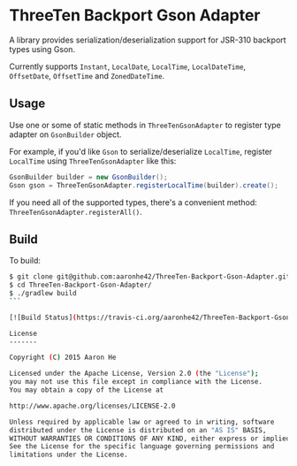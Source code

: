 ThreeTen Backport Gson Adapter
==============================

A library provides serialization/deserialization support for JSR-310 backport types using Gson. 

Currently supports `Instant`, `LocalDate`, `LocalTime`, `LocalDateTime`, `OffsetDate`, `OffsetTime` and `ZonedDateTime`.

Usage
-----

Use one or some of static methods in `ThreeTenGsonAdapter` to register type adapter on `GsonBuilder` object.

For example, if you'd like `Gson` to serialize/deserialize `LocalTime`, register `LocalTime` using `ThreeTenGsonAdapter` like this:

````java
GsonBuilder builder = new GsonBuilder();
Gson gson = ThreeTenGsonAdapter.registerLocalTime(builder).create();
````

If you need all of the supported types, there's a convenient method: `ThreeTenGsonAdapter.registerAll()`.

Build
-----

To build:

````bash
$ git clone git@github.com:aaronhe42/ThreeTen-Backport-Gson-Adapter.git
$ cd ThreeTen-Backport-Gson-Adapter/
$ ./gradlew build
```

[![Build Status](https://travis-ci.org/aaronhe42/ThreeTen-Backport-Gson-Adapter.svg?branch=master)](https://travis-ci.org/aaronhe42/ThreeTen-Backport-Gson-Adapter)

License
-------

Copyright (C) 2015 Aaron He

Licensed under the Apache License, Version 2.0 (the "License");
you may not use this file except in compliance with the License.
You may obtain a copy of the License at

http://www.apache.org/licenses/LICENSE-2.0

Unless required by applicable law or agreed to in writing, software
distributed under the License is distributed on an "AS IS" BASIS,
WITHOUT WARRANTIES OR CONDITIONS OF ANY KIND, either express or implied.
See the License for the specific language governing permissions and
limitations under the License.